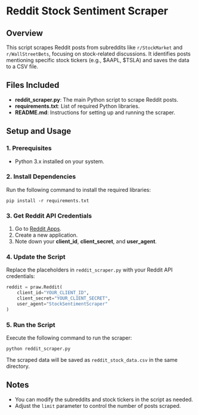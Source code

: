 
# Reddit Stock Sentiment Scraper

## Overview
This script scrapes Reddit posts from subreddits like `r/StockMarket` and `r/WallStreetBets`, focusing on stock-related discussions. It identifies posts mentioning specific stock tickers (e.g., $AAPL, $TSLA) and saves the data to a CSV file.

## Files Included
- **reddit_scraper.py**: The main Python script to scrape Reddit posts.
- **requirements.txt**: List of required Python libraries.
- **README.md**: Instructions for setting up and running the scraper.

## Setup and Usage

### 1. Prerequisites
- Python 3.x installed on your system.

### 2. Install Dependencies
Run the following command to install the required libraries:
```
pip install -r requirements.txt
```

### 3. Get Reddit API Credentials
1. Go to [Reddit Apps](https://www.reddit.com/prefs/apps).
2. Create a new application.
3. Note down your **client_id**, **client_secret**, and **user_agent**.

### 4. Update the Script
Replace the placeholders in `reddit_scraper.py` with your Reddit API credentials:
```python
reddit = praw.Reddit(
    client_id="YOUR_CLIENT_ID",
    client_secret="YOUR_CLIENT_SECRET",
    user_agent="StockSentimentScraper"
)
```

### 5. Run the Script
Execute the following command to run the scraper:
```
python reddit_scraper.py
```

The scraped data will be saved as `reddit_stock_data.csv` in the same directory.

## Notes
- You can modify the subreddits and stock tickers in the script as needed.
- Adjust the `limit` parameter to control the number of posts scraped.
